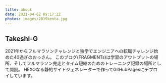 ```yaml
---
title: about
date: 2021-04-02 09:17:22
photos: images/2019kenta.jpg
---
```

## Takeshi-G
2021年からフルマラソンチャレンジと独学でエンジニアへの転職チャレンジ始めた40過ぎのおっさん。
このブログ(FRAGMENTs)は学習のアウトプットの場所、そしてフルマラソン完走とタイム短縮のためのトレーニング記録の場所として開設。
HEXOなる静的サイトジェネレーターで作ってGitHubPagesにデプロイしています。
